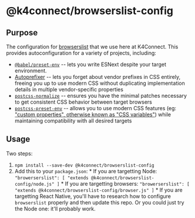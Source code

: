 # @k4connect/browserslist-config

## Purpose

The configuration for [browserslist](https://www.npmjs.com/package/browserslist) that we use here at K4Connect.  This provides autoconfiguration for a variety
of projects, including:
  * [`@babel/preset-env`](https://babeljs.io/docs/en/next/babel-preset-env.html) -- lets you write ESNext despite your target environment.
  * [Autoprefixer](https://github.com/postcss/autoprefixer) -- lets you forget about vendor prefixes in CSS entirely, freeing you up to use modern CSS without duplicating implementation details in multiple vendor-specific properties
  * [`postcss-normalize`](https://github.com/csstools/postcss-normalize/blob/master/README.md) -- ensures you have the minimal patches necessary to get consistent CSS behavior between target browsers
  * [`postcss-preset-env`](https://preset-env.cssdb.org/features) -- allows you to use modern CSS features (eg: ["custom properties", otherwise known as "CSS variables"](https://preset-env.cssdb.org/features#custom-properties)) while maintaining compatibility with all desired targets

## Usage

Two steps:

  1.  `npm install --save-dev @k4connect/browserslist-config`
  2.  Add this to your `package.json`:
    * If you are targetting Node: `"browerserslist": [ "extends @k4connect/browserslist-config/node.js" ]`
    * If you are targetting browsers: `"browerserslist": [ "extends @k4connect/browserslist-config/browser.js" ]`
    * If you are targetting React Native, you'll have to research how to configure `browserslist` properly and then update this repo.  Or you could just try the Node one: it'll probably work.
